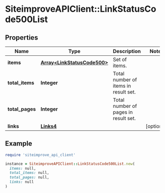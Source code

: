 # SiteimproveAPIClient::LinkStatusCode500List

## Properties

| Name | Type | Description | Notes |
| ---- | ---- | ----------- | ----- |
| **items** | [**Array&lt;LinkStatusCode500&gt;**](LinkStatusCode500.md) | Set of items. |  |
| **total_items** | **Integer** | Total number of items in result set. |  |
| **total_pages** | **Integer** | Total number of pages in result set. |  |
| **links** | [**Links4**](Links4.md) |  | [optional] |

## Example

```ruby
require 'siteimprove_api_client'

instance = SiteimproveAPIClient::LinkStatusCode500List.new(
  items: null,
  total_items: null,
  total_pages: null,
  links: null
)
```

